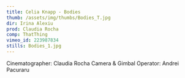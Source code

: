 ```yaml
---
title: Celia Knapp - Bodies
thumb: /assets/img/thumbs/Bodies_T.jpg
dir: Irina Alexiu
prod: Claudia Rocha
comp: ThatThing
vimeo_id: 223987834
stills: Bodies_1.jpg
---
```


Cinematographer: Claudia Rocha Camera & Gimbal Operator: Andrei Pacuraru